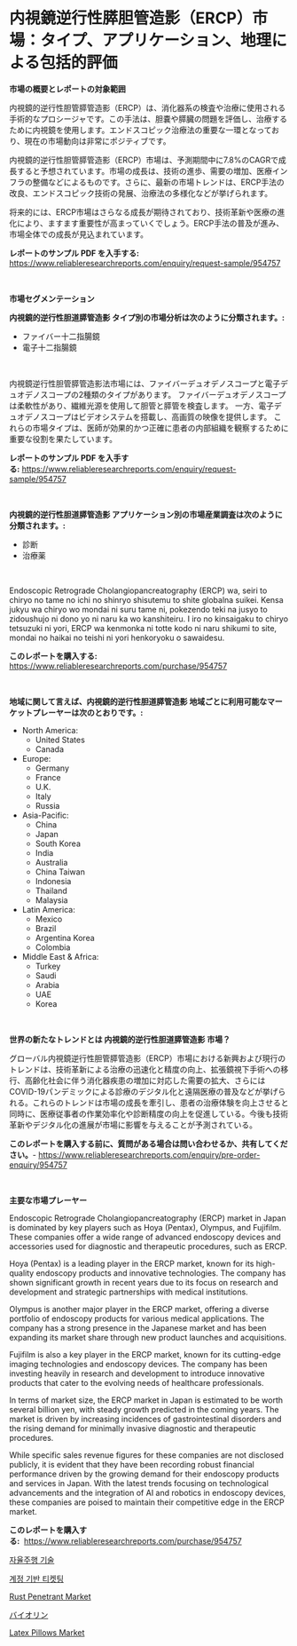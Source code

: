 <p><h1>内視鏡逆行性膵胆管造影（ERCP）市場：タイプ、アプリケーション、地理による包括的評価</h1></p><p><strong>市場の概要とレポートの対象範囲</strong></p>
<p><p>内視鏡的逆行性胆管膵管造影（ERCP）は、消化器系の検査や治療に使用される手術的なプロシージャです。この手法は、胆嚢や膵臓の問題を評価し、治療するために内視鏡を使用します。エンドスコピック治療法の重要な一環となっており、現在の市場動向は非常にポジティブです。</p><p>内視鏡的逆行性胆管膵管造影（ERCP）市場は、予測期間中に7.8%のCAGRで成長すると予想されています。市場の成長は、技術の進歩、需要の増加、医療インフラの整備などによるものです。さらに、最新の市場トレンドは、ERCP手法の改良、エンドスコピック技術の発展、治療法の多様化などが挙げられます。</p><p>将来的には、ERCP市場はさらなる成長が期待されており、技術革新や医療の進化により、ますます重要性が高まっていくでしょう。ERCP手法の普及が進み、市場全体での成長が見込まれています。</p></p>
<p><strong>レポートのサンプル PDF を入手する:</strong> <a href="https://www.reliableresearchreports.com/enquiry/request-sample/954757">https://www.reliableresearchreports.com/enquiry/request-sample/954757</a></p>
<p>&nbsp;</p>
<p><strong>市場セグメンテーション</strong></p>
<p><strong>内視鏡的逆行性胆道膵管造影 タイプ別の市場分析は次のように分類されます。:</strong></p>
<p><ul><li>ファイバー十二指腸鏡</li><li>電子十二指腸鏡</li></ul></p>
<p>&nbsp;</p>
<p><p>内視鏡逆行性胆管膵管造影法市場には、ファイバーデュオデノスコープと電子デュオデノスコープの2種類のタイプがあります。 ファイバーデュオデノスコープは柔軟性があり、繊維光源を使用して胆管と膵管を検査します。 一方、電子デュオデノスコープはビデオシステムを搭載し、高画質の映像を提供します。 これらの市場タイプは、医師が効果的かつ正確に患者の内部組織を観察するために重要な役割を果たしています。</p></p>
<p><strong>レポートのサンプル PDF を入手する:</strong>&nbsp;<a href="https://www.reliableresearchreports.com/enquiry/request-sample/954757">https://www.reliableresearchreports.com/enquiry/request-sample/954757</a></p>
<p>&nbsp;</p>
<p><strong> 内視鏡的逆行性胆道膵管造影 アプリケーション別の市場産業調査は次のように分類されます。:</strong></p>
<p><ul><li>診断</li><li>治療薬</li></ul></p>
<p>&nbsp;</p>
<p><p>Endoscopic Retrograde Cholangiopancreatography (ERCP) wa, seiri to chiryo no tame no ichi no shinryo shisutemu to shite globalna suikei. Kensa jukyu wa chiryo wo mondai ni suru tame ni, pokezendo teki na jusyo to zidoushujo ni dono yo ni naru ka wo kanshiteiru. I iro no kinsaigaku to chiryo tetsuzuki ni yori, ERCP wa kenmonka ni totte kodo ni naru shikumi to site, mondai no haikai no teishi ni yori henkoryoku o sawaidesu.</p></p>
<p><strong>このレポートを購入する:</strong>&nbsp; <a href="https://www.reliableresearchreports.com/purchase/954757">https://www.reliableresearchreports.com/purchase/954757</a></p>
<p>&nbsp;</p>
<p><strong>地域に関して言えば、内視鏡的逆行性胆道膵管造影 地域ごとに利用可能なマーケットプレーヤーは次のとおりです。:</strong></p>
<p><ul>
    <li>
        North America:
        <ul>
            <li>United States</li>
            <li>Canada</li>
        </ul>
    </li>
    <li>
        Europe:
        <ul>
            <li>Germany</li>
            <li>France</li>
            <li>U.K.</li>
            <li>Italy</li>
            <li>Russia</li>
        </ul>
    </li>
    <li>
        Asia-Pacific:
        <ul>
            <li>China</li>
            <li>Japan</li>
            <li>South Korea</li>
            <li>India</li>
            <li>Australia</li>
            <li>China Taiwan</li>
            <li>Indonesia</li>
            <li>Thailand</li>
            <li>Malaysia</li>
        </ul>
    </li>
    <li>
        Latin America:
        <ul>
            <li>Mexico</li>
            <li>Brazil</li>
            <li>Argentina Korea</li>
            <li>Colombia</li>
        </ul>
    </li>
    <li>
        Middle East & Africa:
        <ul>
            <li>Turkey</li>
            <li>Saudi</li>
            <li>Arabia</li>
            <li>UAE</li>
            <li>Korea</li>
        </ul>
    </li>
    </ul></p>
<p>&nbsp;</p>
<p><strong>世界の新たなトレンドとは 内視鏡的逆行性胆道膵管造影 市場？</strong></p>
<p><p>グローバル内視鏡逆行性胆管膵管造影（ERCP）市場における新興および現行のトレンドは、技術革新による治療の迅速化と精度の向上、拡張鏡視下手術への移行、高齢化社会に伴う消化器疾患の増加に対応した需要の拡大、さらにはCOVID-19パンデミックによる診療のデジタル化と遠隔医療の普及などが挙げられる。これらのトレンドは市場の成長を牽引し、患者の治療体験を向上させると同時に、医療従事者の作業効率化や診断精度の向上を促進している。今後も技術革新やデジタル化の進展が市場に影響を与えることが予測されている。</p></p>
<p><strong>このレポートを購入する前に、質問がある場合は問い合わせるか、共有してください。</strong>- <a href="https://www.reliableresearchreports.com/enquiry/pre-order-enquiry/954757">https://www.reliableresearchreports.com/enquiry/pre-order-enquiry/954757</a></p>
<p>&nbsp;</p>
<p><strong>主要な市場プレーヤー</strong></p>
<p><p>Endoscopic Retrograde Cholangiopancreatography (ERCP) market in Japan is dominated by key players such as Hoya (Pentax), Olympus, and Fujifilm. These companies offer a wide range of advanced endoscopy devices and accessories used for diagnostic and therapeutic procedures, such as ERCP.</p><p>Hoya (Pentax) is a leading player in the ERCP market, known for its high-quality endoscopy products and innovative technologies. The company has shown significant growth in recent years due to its focus on research and development and strategic partnerships with medical institutions.</p><p>Olympus is another major player in the ERCP market, offering a diverse portfolio of endoscopy products for various medical applications. The company has a strong presence in the Japanese market and has been expanding its market share through new product launches and acquisitions.</p><p>Fujifilm is also a key player in the ERCP market, known for its cutting-edge imaging technologies and endoscopy devices. The company has been investing heavily in research and development to introduce innovative products that cater to the evolving needs of healthcare professionals.</p><p>In terms of market size, the ERCP market in Japan is estimated to be worth several billion yen, with steady growth predicted in the coming years. The market is driven by increasing incidences of gastrointestinal disorders and the rising demand for minimally invasive diagnostic and therapeutic procedures.</p><p>While specific sales revenue figures for these companies are not disclosed publicly, it is evident that they have been recording robust financial performance driven by the growing demand for their endoscopy products and services in Japan. With the latest trends focusing on technological advancements and the integration of AI and robotics in endoscopy devices, these companies are poised to maintain their competitive edge in the ERCP market.</p></p>
<p><strong>このレポートを購入する:</strong>&nbsp;&nbsp;<a href="https://www.reliableresearchreports.com/purchase/954757">https://www.reliableresearchreports.com/purchase/954757</a></p>
<p><p><a href="https://github.com/vs2869dizt0/Market-Research-Report-List-1/blob/main/2107301185245.md">자율주행 기술</a></p><p><a href="https://github.com/sougarounis/Market-Research-Report-List-2/blob/main/7207461185244.md">계정 기반 티켓팅</a></p><p><a href="https://view.publitas.com/reportprime-1/rust-penetrant-market-provides-detailed-segmentation-of-this-market-based-on-type-application-and-region-and-forecast-for-the-period-from-2024-2031/">Rust Penetrant Market</a></p><p><a href="https://medium.com/@edisonlang50/%E3%83%90%E3%82%A4%E3%82%AA%E3%83%AA%E3%83%B3%E5%B8%82%E5%A0%B4%E3%81%AE%E8%A6%8F%E6%A8%A1%E3%81%A8%E5%B8%82%E5%A0%B4%E5%8B%95%E5%90%91-%E5%AE%8C%E5%85%A8%E3%81%AA%E6%A5%AD%E7%95%8C%E6%A6%82%E8%A6%81-2024%E5%B9%B4%E3%81%8B%E3%82%892031%E5%B9%B4%E3%81%BE%E3%81%A7-16dcdb8def7e">バイオリン</a></p><p><a href="https://issuu.com/reportprime-2/docs/latex-pillows-market-size-2030.pptx">Latex Pillows Market</a></p></p>